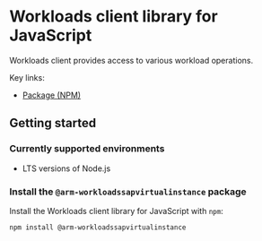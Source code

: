 # Workloads client library for JavaScript

Workloads client provides access to various workload operations.

Key links:

- [Package (NPM)](https://www.npmjs.com/package/@arm-workloadssapvirtualinstance)

## Getting started

### Currently supported environments

- LTS versions of Node.js

### Install the `@arm-workloadssapvirtualinstance` package

Install the Workloads client library for JavaScript with `npm`:

```bash
npm install @arm-workloadssapvirtualinstance
```
